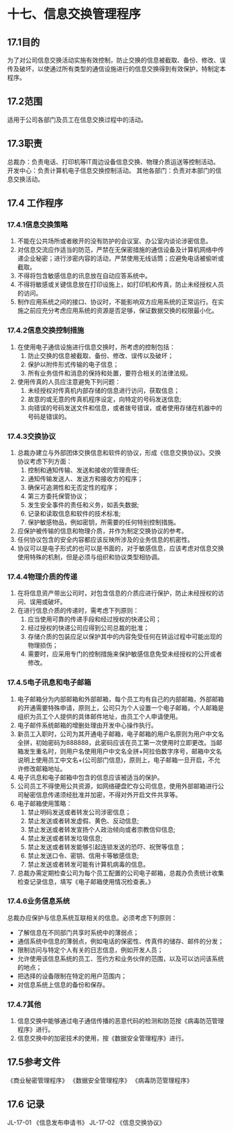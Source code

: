 # 十七、信息交换管理程序

## 17.1目的

为了对公司信息交换活动实施有效控制，防止交换的信息被截取、备份、修改、误传及破坏，以使通过所有类型的通信设施进行的信息交换得到有效保护，特制定本程序。

## 17.2范围

适用于公司各部门及员工在信息交换过程中的活动。

## 17.3职责

总裁办：负责电话、打印机等IT周边设备信息交换、物理介质运送等控制活动。
开发中心：负责计算机电子信息交换控制活动。
其他各部门：负责对本部门的信息交换活动。

## 17.4 工作程序

### 17.4.1信息交换策略

1. 不能在公共场所或者敞开的没有防护的会议室、办公室内谈论涉密信息。
2. 对信息交流应作适当的防范，严禁在无保密措施的通信设备及计算机网络中传递企业秘密；进行涉密内容的活动，严禁使用无线话筒；应避免电话被偷听或截取。
3. 不得将包含敏感信息的讯息放在自动应答系统中。
4. 不得将敏感或关键信息放在打印设施上，如打印机和传真，防止未经授权人员的访问。
5. 制作应用系统之间的接口、协议时，不能影响双方应用系统的正常运行。在实施之前应充分考虑应用系统的资源是否足够，保证数据交换的权限最小化。

### 17.4.2信息交换控制措施

1. 在使用电子通信设施进行信息交换时，所考虑的控制包括：
   1. 防止交换的信息被截取、备份、修改、误传以及破坏；
   2. 保护以附件形式传输的电子信息；
   3. 所有业务信件和消息的保持和处置，要符合相关的法律法规。
2. 使用传真的人员应注意避免下列问题：
   1. 未经授权对传真机内部存储的信息进行访问，获取信息；
   2. 故意的或无意的传真机程序设定，向特定的号码发送信息;
   3. 向错误的号码发送文件和信息，或者拨号错误，或者使用存储在机器中的号码是错误的。

### 17.4.3交换协议

1. 总裁办建立与外部团体交换信息和软件的协议，形成《信息交换协议》。交换协议考虑下列方面：
   1. 控制和通知传输、发送和接收的管理责任;
   2. 通知传输发送人、发送方和接收方的程序；
   3. 确保可追溯性和无否定性的程序；
   4. 第三方委托保管协议；
   5. 发生安全事件的责任和义务，如丢失数据;
   6. 记录和读取信息和软件的技术标准;
   7. 保护敏感物品，例如密钥，所需要的任何特别控制措施。
2. 应保护被传输的信息和物理介质，并作为制定交换协议的参考。
3. 任何协议包含的安全内容都应该反映所涉及的业务信息的机密性。
4. 协议可以是电子形式的也可以是书面的，对于敏感信息，应该考虑对信息交换使用特殊的机制，但是必须与组织和协议类型相协调。

### 17.4.4物理介质的传递

1. 在将信息资产带出公司时，对包含信息的介质应进行保护，防止未经授权的访问、误用或破坏。
2. 在进行信息介质的传递时，需考虑下列原则：
   1. 应当使用可靠的传递手段和经过授权的快递公司；
   2. 经过授权的快递公司应得到公司总裁的批准；
   3. 存储介质的包装应足以保护其中的内容免受任何在转运过程中可能出现的物理损伤；
   4. 需要时，应采用专门的控制措施来保护敏感信息免受未经授权的公开或者修改。

### 17.4.5电子讯息和电子邮箱

1. 电子邮箱分为内部邮箱和外部邮箱，每个员工均有自己的内部邮箱，外部邮箱的开通需要特殊申请，原则上，公司只为个人设置一个电子邮箱，个人邮箱是组织为员工个人提供的具体邮件地址，由员工个人申请使用。
2. 电子邮件系统邮箱的增删处理由开发中心操作执行。
3. 新员工入职时，公司为其开通电子邮箱，电子邮箱的用户名原则为用户中文名全拼，初始密码为888888，此密码应该在员工第一次使用时立即更改。当邮箱发生重名时，则用户名使用用户中文名全拼+阿拉伯数字序号，邮箱中文名说明上使用员工中文名+(公司部门信息)，原则上，电子邮箱一旦开启，不允许修改邮箱地址。
4. 电子讯息和电子邮箱中包含的信息应该被适当的保护。
5. 公司员工不得使用公共资源，如网络硬盘贮存公司信息，使用外部邮箱进行公司秘密信息传递须经批准并加密，不得对外开启文件共享等。
6. 电子邮箱使用策略：
   1. 禁止明码发送或者转发公司涉密信息；
   2. 禁止发送或者转发虚假、黄色、反动信息;
   3. 禁止发送或者转发宣扬个人政治倾向或者宗教信仰信息;
   4. 禁止发送或者转发垃圾信息;
   5. 禁止发送或者转发能够引起连锁发送的恐吓、祝贺等信息；
   6. 禁止发送口令、密钥、信用卡等敏感信息;
   7. 禁止发送或者转发可能有计算机病毒的信息。
7. 总裁办需定期检查公司为每个员工配置的公司电子邮箱，总裁办负责统计收集检查记录信息，填写《电子邮箱使用情况检查表。》

### 17.4.6业务信息系统

总裁办应保护与信息系统互联相关的信息。必须考虑下列原则：

- 了解信息在不同部门共享时系统中的薄弱点；
- 通信系统中信息的薄弱点，例如电话的保密性、传真件的储存、邮件的分发；
- 限制访问与特定个人有关的日志信息，例如开发人员；
- 允许使用该信息系统的员工、签约方和业务伙伴的范围，以及可以访问该系统的地点；
- 把选择的设备限制在特定的用户范围内；
- 对信息系统上信息的备份和保存。

### 17.4.7其他

1. 信息交换中能够通过电子通信传播的恶意代码的检测和防范按《病毒防范管理程序》进行。
2. 信息交换中的加密技术的使用，按《数据安全管理程序》进行。

## 17.5参考文件

《商业秘密管理程序》
《数据安全管理程序》
《病毒防范管理程序》

## 17.6 记录

JL-17-01 《信息发布申请书》
JL-17-02 《信息交换协议》

